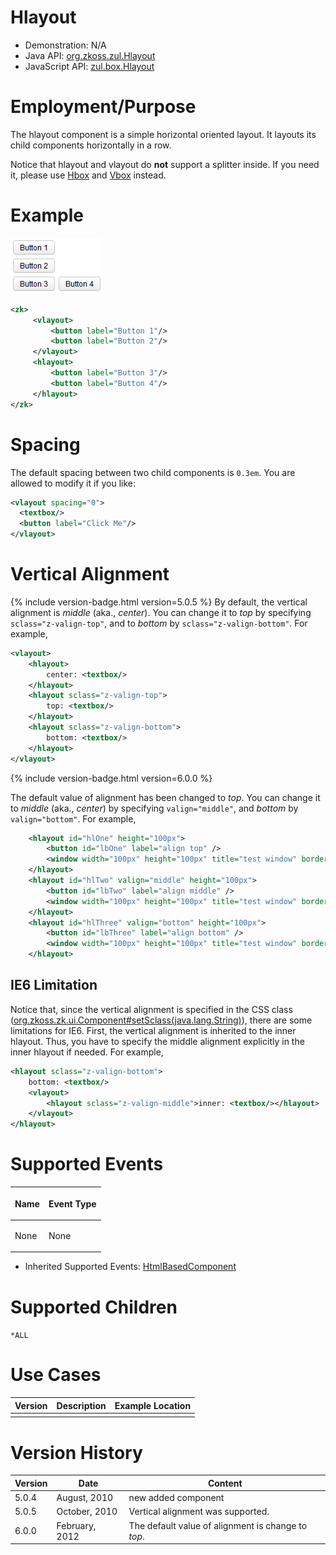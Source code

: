 

# Hlayout

- Demonstration: N/A
- Java API: [org.zkoss.zul.Hlayout](https://www.zkoss.org/javadoc/latest/zk/org/zkoss/zul/Hlayout.html)
- JavaScript API: [zul.box.Hlayout](https://www.zkoss.org/javadoc/latest/jsdoc/classes/zul.box.Hlayout.html)


# Employment/Purpose

The hlayout component is a simple horizontal oriented layout. It layouts
its child components horizontally in a row.

Notice that hlayout and vlayout do **not** support a splitter inside. If
you need it, please use [ Hbox]({{site.baseurl}}/zk_component_ref/hbox) and [ Vbox]({{site.baseurl}}/zk_component_ref/vbox) instead.

# Example

![](/zk_component_ref/images/ZKComRef_Hlayout_Simple_Example.PNG)

```xml
<zk>
     <vlayout>
         <button label="Button 1"/>
         <button label="Button 2"/>
     </vlayout>
     <hlayout>
         <button label="Button 3"/>
         <button label="Button 4"/>
     </hlayout>
</zk>
```

# Spacing

The default spacing between two child components is `0.3em`. You are
allowed to modify it if you like:

```xml
<vlayout spacing="0">
  <textbox/>
  <button label="Click Me"/>
</vlayout>
```

# Vertical Alignment

{% include version-badge.html version=5.0.5 %} By default, the vertical alignment is
*middle* (aka., *center*). You can change it to *top* by specifying
`sclass="z-valign-top"`, and to *bottom* by `sclass="z-valign-bottom"`.
For example,

```xml
<vlayout>
    <hlayout>
        center: <textbox/>
    </hlayout>
    <hlayout sclass="z-valign-top">
        top: <textbox/>
    </hlayout>
    <hlayout sclass="z-valign-bottom">
        bottom: <textbox/>
    </hlayout>
</vlayout>
```

{% include version-badge.html version=6.0.0 %}

The default value of alignment has been changed to *top*. You can change
it to *middle* (aka., *center*) by specifying `valign="middle"`, and
*bottom* by `valign="bottom"`. For example,

```xml
    <hlayout id="hlOne" height="100px">
        <button id="lbOne" label="align top" />
        <window width="100px" height="100px" title="test window" border="normal" />
    </hlayout>
    <hlayout id="hlTwo" valign="middle" height="100px">
        <button id="lbTwo" label="align middle" />
        <window width="100px" height="100px" title="test window" border="normal" />
    </hlayout>
    <hlayout id="hlThree" valign="bottom" height="100px">
        <button id="lbThree" label="align bottom" />
        <window width="100px" height="100px" title="test window" border="normal" />
    </hlayout>
```

## IE6 Limitation

Notice that, since the vertical alignment is specified in the CSS class
([org.zkoss.zk.ui.Component#setSclass(java.lang.String)](https://www.zkoss.org/javadoc/latest/zk/org/zkoss/zk/ui/Component.html#setSclass(java.lang.String))),
there are some limitations for IE6. First, the vertical alignment is
inherited to the inner hlayout. Thus, you have to specify the middle
alignment explicitly in the inner hlayout if needed. For example,

```xml
<hlayout sclass="z-valign-bottom">
    bottom: <textbox/>
    <vlayout>
        <hlayout sclass="z-valign-middle">inner: <textbox/></hlayout>
    </vlayout>
</hlayout>
```

# Supported Events

<table>
<thead>
<tr class="header">
<th><center>
<p>Name</p>
</center></th>
<th><center>
<p>Event Type</p>
</center></th>
</tr>
</thead>
<tbody>
<tr class="odd">
<td><p>None</p></td>
<td><p>None</p></td>
</tr>
</tbody>
</table>

- Inherited Supported Events: [ HtmlBasedComponent]({{site.baseurl}}/zk_component_ref/base_components/htmlbasedcomponent#Supported_Events)

# Supported Children

`*ALL`

# Use Cases

| Version | Description | Example Location |
|---------|-------------|------------------|
|         |             |                  |

# Version History



| Version | Date           | Content                                            |
|---------|----------------|----------------------------------------------------|
| 5.0.4   | August, 2010   | new added component                                |
| 5.0.5   | October, 2010  | Vertical alignment was supported.                  |
| 6.0.0   | February, 2012 | The default value of alignment is change to *top*. |



